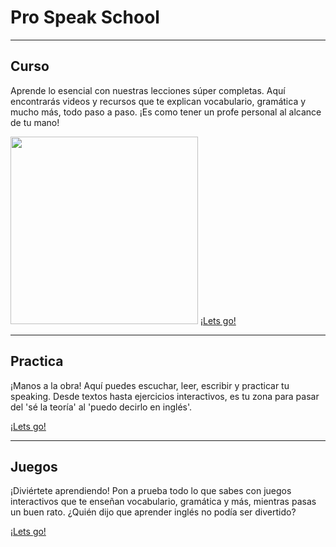<!DOCTYPE html>
<html lang="en">
<head>
    <title>Pro Speak School</title>
</head>
<body>
    <h1>Pro Speak School</h1>
    <hr>
    <h2>Curso</h2>
    <p>Aprende lo esencial con nuestras lecciones súper completas. Aquí encontrarás videos y recursos que te explican vocabulario, gramática y mucho más, todo paso a paso. ¡Es como tener un profe personal al alcance de tu mano!</p>
    <img src="imagenes/curso image.png" width="300"/>
    <a target="_blank" href="Curso.html">¡Lets go!</a>
    <hr>
    <h2>Practica</h2>
    <p>¡Manos a la obra! Aquí puedes escuchar, leer, escribir y practicar tu speaking. Desde textos hasta ejercicios interactivos, es tu zona para pasar del 'sé la teoría' al 'puedo decirlo en inglés'.</p>
    <a target="_blank" href="Practica.html">¡Lets go!</a>
    <hr>
    <h2>Juegos</h2>
    <p>¡Diviértete aprendiendo! Pon a prueba todo lo que sabes con juegos interactivos que te enseñan vocabulario, gramática y más, mientras pasas un buen rato. ¿Quién dijo que aprender inglés no podía ser divertido?</p>
    <a target="_blank" href="Juegos.html">¡Lets go!</a>
</body>
</html>
